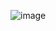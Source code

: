 ![image](https://github.com/HugeKimm/Apple-Website-Clone/assets/140652181/b347e1f3-cb87-4955-aa5c-4b40a14957fc)
